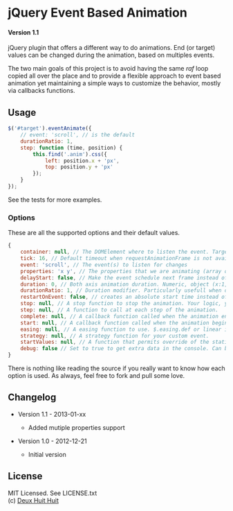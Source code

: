 # jQuery Event Based Animation

#### Version 1.1

jQuery plugin that offers a different way to do animations. 
End (or target) values can be changed during the animation, based on multiples events.

The two main goals of this project is to avoid having the same *raf* loop copied all over
the place and to provide a flexible approach to event based animation yet maintaining a
simple ways to customize the behavior, mostly via callbacks functions.

## Usage

````javascript
$('#target').eventAnimate({
	// event: 'scroll', // is the default
	durationRatio: 1,
	step: function (time, position) {
		this.find('.anim').css({
			left: position.x + 'px',
			top: position.y + 'px'
		});
	}
});
````

See the tests for more examples.

### Options

These are all the supported options and their default values.

````javascript
{
	container: null, // The DOMElement where to listen the event. Target if omitted.
	tick: 16, // Default timeout when requestAnimationFrame is not available. In ms.
	event: 'scroll', // The event(s) to listen for changes
	properties: 'x y', // The properties that we are animating (array or string)
	delayStart: false, // Make the event schedule next frame instead of calling it
	duration: 0, // Both axis animation duration. Numeric, object (x:1,y:1} or function
	durationRatio: 1, // Duration modifier. Particularly usefull when duration depends on distance
	restartOnEvent: false, // creates an absolute start time instead of relative to the last event
	stop: null, // A stop function to stop the animation. Your logic, your rules.
	step: null, // A function to call at each step of the animation.
	complete: null, // A callback function called when the animation ends.
	start: null, // A callback function called when the animation begins.
	easing: null, // A easing function to use. $.easing.def or linear if omitted.
	strategy: null, // A strategy function for your custom event.
	startValues: null, // A function that permits override of the stating values
	debug: false // Set to true to get extra data in the console. Can be set per axis {x:false, y:true}
}
````

There is nothing like reading the source if you really want to know how each option is used.
As always, feel free to fork and pull some love.

## Changelog

- Version 1.1 - 2013-01-xx
	- Added mutiple properties support

- Version 1.0 - 2012-12-21
	- Initial version
	
## License

MIT Licensed. See LICENSE.txt    
(c) [Deux Huit Huit](http://www.deuxhuithuit.com/?ref=github)